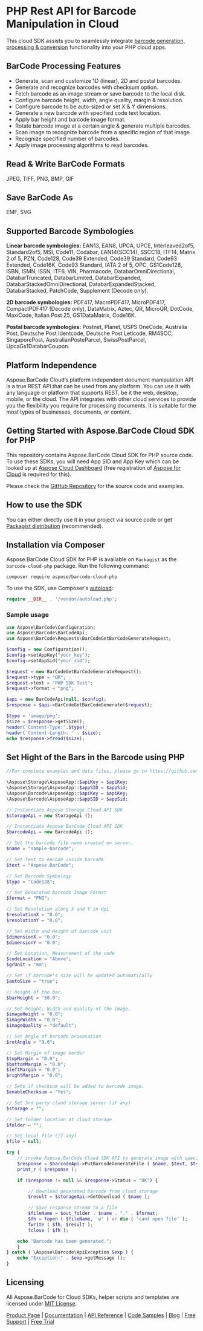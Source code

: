 # PHP Rest API for Barcode Manipulation in Cloud

This cloud SDK assists you to seamlessly integrate [barcode generation, processing & conversion](https://products.aspose.cloud/barcode/php) functionality into your PHP cloud apps.

## BarCode Processing Features

- Generate, scan and customize 1D (linear), 2D and postal barcodes.
- Generate and recognize barcodes with checksum option.
- Fetch barcode as an image stream or save barcode to the local disk.
- Configure barcode height, width, angle quality, margin & resolution.
- Configure barcode to be auto-sized or set X & Y dimensions.
- Generate a new barcode with specified code text location.
- Apply bar height and barcode image format.
- Rotate barcode image at a certain angle & generate multiple barcodes.
- Scan image to recognize barcode from a specific region of that image.
- Recognize specified number of barcodes.
- Apply image processing algorithms to read barcodes.

## Read & Write BarCode Formats

JPEG, TIFF, PNG, BMP, GIF

## Save BarCode As

EMF, SVG

## Supported Barcode Symbologies

**Linear barcode symbologies:**
EAN13, EAN8, UPCA, UPCE, Interleaved2of5, Standard2of5, MSI, Code11, Codabar, EAN14(SCC14), SSCC18, ITF14, Matrix 2 of 5, PZN, Code128, Code39 Extended, Code39 Standard, Code93 Extended, Code16K, Code93 Standard, IATA 2 of 5, OPC, GS1Code128, ISBN, ISMN, ISSN, ITF6, VIN, Pharmacode, DatabarOmniDirectional, DatabarTruncated, DatabarLimited, DatabarExpanded, DatabarStackedOmniDirectional, DatabarExpandedStacked, DatabarStacked, PatchCode, Supplement (Decode only).

**2D barcode symbologies:**
PDF417, MacroPDF417, MicroPDF417, CompactPDF417 (Decode only), DataMatrix, Aztec, QR, MicroQR, DotCode, MaxiCode, Italian Post 25, GS1DataMatrix, Code16K.

**Postal barcode symbologies:**
Postnet, Planet, USPS OneCode, Australia Post, Deutsche Post Identcode, Deutsche Post Leticode, RM4SCC, SingaporePost, AustralianPosteParcel, SwissPostParcel, UpcaGs1DatabarCoupon.

## Platform Independence

Aspose.BarCode Cloud’s platform independent document manipulation API is a true REST API that can be used from any platform. You can use it with any language or platform that supports REST, be it the web, desktop, mobile, or the cloud. The API integrates with other cloud services to provide you the flexibility you require for processing documents. It is suitable for the most types of businesses, documents, or content.

## Getting Started with Aspose.BarCode Cloud SDK for PHP

This repository contains Aspose.BarCode Cloud SDK for PHP source code. To use these SDKs, you will need App SID and App Key which can be looked up at [Aspose Cloud Dashboard](https://dashboard.aspose.cloud/#/apps) (free registration of [Aspose for Cloud](https://dashboard.aspose.cloud/#/apps) is required for this).

Please check the [GitHub Repository](https://github.com/aspose-barcode-cloud/aspose-barcode-cloud-php) for the source code and examples.

## How to use the SDK

You can either directly use it in your project via source code or get [Packagist distribution](https://packagist.org/packages/aspose/barcode-cloud-php) (recommended).

## Installation via Composer

Aspose.BarCode Cloud SDK for PHP is available on `Packagist` as the `barcode-cloud-php` package. Run the following command:

```console
composer require aspose/barcode-cloud-php
```

To use the SDK, use Composer's [autoload](https://getcomposer.org/doc/00-intro.md#autoloading):

```php
require __DIR__ . '/vendor/autoload.php';
```

### Sample usage

```php
use Aspose\BarCode\Configuration;
use Aspose\BarCode\BarCodeApi;
use Aspose\BarCode\Requests\BarCodeGetBarCodeGenerateRequest;

$config = new Configuration();
$config->setAppKey("your_key");
$config->setAppSid("your_sid");

$request = new BarCodeGetBarCodeGenerateRequest();
$request->type = "QR";
$request->text = "PHP SDK Test";
$request->format = "png";

$api = new BarCodeApi(null, $config);
$response = $api->BarCodeGetBarCodeGenerate($request);

$type = 'image/png';
$size = $response->getSize();
header('Content-Type:'.$type);
header('Content-Length: ' . $size);
echo $response->fread($size);
```

## Set Hight of the Bars in the Barcode using PHP

```php
//For complete examples and data files, please go to https://github.com/aspose-barcode/Aspose.BarCode-for-Cloud

\Aspose\Storage\AsposeApp::$apiKey = $apiKey;
\Aspose\Storage\AsposeApp::$appSID = $appSid;
\Aspose\Barcode\AsposeApp::$apiKey = $apiKey;
\Aspose\Barcode\AsposeApp::$appSID = $appSid;

// Instantiate Aspose Storage Cloud API SDK
$storageApi = new StorageApi ();

// Instantiate Aspose BarCode Cloud API SDK
$barcodeApi = new BarcodeApi ();

// Set the barcode file name created on server.
$name = "sample-barcode";

// Set Text to encode inside barcode
$text = "Aspose.BarCode";

// Set Barcode Symbology
$type = "Code128";

// Set Generated Barcode Image Format
$format = "PNG";

// Set Resolution along X and Y in dpi
$resolutionX = "0.0";
$resolutionY = "0.0";

// Set Width and Height of barcode unit
$dimensionX = "0.0";
$dimensionY = "0.0";

// Set Location, Measurement of the code
$codeLocation = "Above";
$grUnit = "mm";

// Set if barcode's size will be updated automatically
$autoSize = "true";

// Height of the bar.
$barHeight = "50.0";

// Set height, Width and quality of the image.
$imageHeight = "0.0";
$imageWidth = "0.0";
$imageQuality = "default";

// Set Angle of barcode orientation
$rotAngle = "0.0";

// Set Margin of image border
$topMargin = "0.0";
$bottomMargin = "0.0";
$leftMargin = "0.0";
$rightMargin = "0.0";

// Sets if checksum will be added to barcode image.
$enableChecksum = "Yes";

// Set 3rd party cloud storage server (if any)
$storage = "";

// Set folder location at cloud storage
$folder = "";

// Set local file (if any)
$file = null;

try {
    // invoke Aspose.BarCode Cloud SDK API to generate image with specific bars height
    $response = $barcodeApi->PutBarcodeGenerateFile ( $name, $text, $type, $format, $resolutionX, $resolutionY, $dimensionX, $dimensionY, $codeLocation, $grUnit, $autoSize, $barHeight, $imageHeight, $imageWidth, $imageQuality, $rotAngle, $topMargin, $bottomMargin, $leftMargin, $rightMargin, $enableChecksum, $storage, $folder, $file );
    print_r ( $response );

    if ($response != null && $response->Status = "OK") {

        // download generated barcode from cloud storage
        $result = $storageApi->GetDownload ( $name );

        // Save response stream to a file
        $fileName = $out_folder . $name . "." . $format;
        $fh = fopen ( $fileName, 'w' ) or die ( 'cant open file' );
        fwrite ( $fh, $result );
        fclose ( $fh );

    echo "Barcode has been generated.";
    }
} catch ( \Aspose\Barcode\ApiException $exp ) {
    echo "Exception:" . $exp->getMessage ();
}
```

## Licensing

All Aspose.BarCode for Cloud SDKs, helper scripts and templates are licensed under [MIT License](https://github.com/aspose-barcode-cloud/aspose-barcode-cloud-php/blob/HEAD/LICENSE).

[Product Page](https://products.aspose.cloud/barcode/php) | [Documentation](https://docs.aspose.cloud/display/barcodecloud/Home) | [API Reference](https://apireference.aspose.cloud/barcode/) | [Code Samples](https://github.com/aspose-barcode-cloud/aspose-barcode-cloud-php) | [Blog](https://blog.aspose.cloud/category/barcode/) | [Free Support](https://forum.aspose.cloud/c/barcode) | [Free Trial](https://dashboard.aspose.cloud/#/apps)

